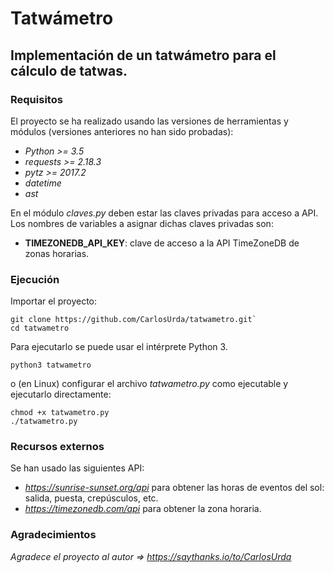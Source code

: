 # Tatwámetro
## Implementación de un tatwámetro para el cálculo de tatwas.

### Requisitos
El proyecto se ha realizado usando las versiones de herramientas y módulos (versiones anteriores no han sido probadas):
- *Python >= 3.5*
- *requests >= 2.18.3*
- *pytz >= 2017.2*
- *datetime*
- *ast*

En el módulo *claves.py* deben estar las claves privadas para acceso a API. Los nombres de variables a asignar dichas claves privadas son:
- **TIMEZONEDB_API_KEY**: clave de acceso a la API TimeZoneDB de zonas horarias.

### Ejecución
Importar el proyecto:
``` 
git clone https://github.com/CarlosUrda/tatwametro.git`
cd tatwametro
``` 

Para ejecutarlo se puede usar el intérprete Python 3.

`python3 tatwametro`

o (en Linux) configurar el archivo *tatwametro.py* como ejecutable y ejecutarlo directamente:
```
chmod +x tatwametro.py
./tatwametro.py
```

### Recursos externos
Se han usado las siguientes API:
- *https://sunrise-sunset.org/api* para obtener las horas de eventos del sol: salida, puesta, crepúsculos, etc.
- *https://timezonedb.com/api* para obtener la zona horaria.

### Agradecimientos
*Agradece el proyecto al autor => https://saythanks.io/to/CarlosUrda*
